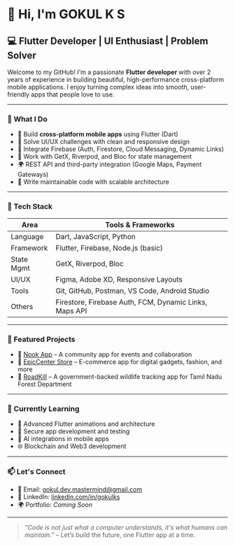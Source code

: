 # 👋 Hi, I'm GOKUL K S

## 💻 Flutter Developer | UI Enthusiast | Problem Solver

Welcome to my GitHub! I'm a passionate **Flutter developer** with over 2 years of experience in building beautiful, high-performance cross-platform mobile applications. I enjoy turning complex ideas into smooth, user-friendly apps that people love to use.

---

### 🚀 What I Do

- 🔧 Build **cross-platform mobile apps** using Flutter (Dart)
- 🧠 Solve UI/UX challenges with clean and responsive design
- 🔄 Integrate Firebase (Auth, Firestore, Cloud Messaging, Dynamic Links)
- 🧭 Work with GetX, Riverpod, and Bloc for state management
- 🌍 REST API and third-party integration (Google Maps, Payment Gateways)
- 🧪 Write maintainable code with scalable architecture

---

### 🧩 Tech Stack

| Area          | Tools & Frameworks                                     |
|---------------|--------------------------------------------------------|
| Language      | Dart, JavaScript, Python                               |
| Framework     | Flutter, Firebase, Node.js (basic)                     |
| State Mgmt    | GetX, Riverpod, Bloc                                   |
| UI/UX         | Figma, Adobe XD, Responsive Layouts                    |
| Tools         | Git, GitHub, Postman, VS Code, Android Studio          |
| Others        | Firestore, Firebase Auth, FCM, Dynamic Links, Maps API |

---

### 📌 Featured Projects

- 🔗 [Nook App](https://github.com/your-nook-app-repo) – A community app for events and collaboration
- 🔗 [EpicCenter Store](https://github.com/your-epiccenter-store) – E-commerce app for digital gadgets, fashion, and more
- 🔗 [RoadKill](https://github.com/your-roadkill-app) – A government-backed wildlife tracking app for Tamil Nadu Forest Department

---

### 🧠 Currently Learning

- 📱 Advanced Flutter animations and architecture
- 🔐 Secure app development and testing
- 🤖 AI integrations in mobile apps
- 🌐 Blockchain and Web3 development

---

### 📫 Let's Connect

- 📧 Email: gokul.dev.mastermind@gmail.com  
- 💼 LinkedIn: [linkedin.com/in/gokulks](https://linkedin.com/in/gokulks)
- 🌍 Portfolio: *Coming Soon*

---

> *“Code is not just what a computer understands, it's what humans can maintain.”* – Let’s build the future, one Flutter app at a time.

